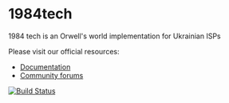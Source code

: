 # 1984tech
1984 tech is an Orwell's world implementation for Ukrainian ISPs


Please visit our official resources:

  * [Documentation](http://wiki.ubilling.net.ua/doku.php?id=1984tech)
  * [Community forums](http://local.com.ua/forum/forum/144-stargazer-ubilling/)

[![Build Status](https://travis-ci.org/nightflyza/1984tech.svg?branch=master)](https://travis-ci.org/nightflyza/1984tech)
